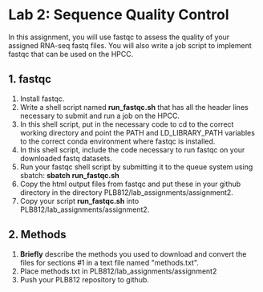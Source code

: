 # Lab 2: Sequence Quality Control

In this assignment, you will use fastqc to assess the quality of your assigned RNA-seq fastq files. You will also write a job script to implement fastqc that can be used on the HPCC.  

## 1. fastqc 

1. Install fastqc.  
2. Write a shell script named __run_fastqc.sh__ that has all the header lines necessary to submit and run a job on the HPCC.  
3. In this shell script, put in the necessary code to cd to the correct working directory and point the PATH and LD_LIBRARY_PATH variables to the correct conda environment where fastqc is installed.  
4. In this shell script, include the code necessary to run fastqc on your downloaded fastq datasets.  
5. Run your fastqc shell script by submitting it to the queue system using sbatch: __sbatch run_fastqc.sh__  
6. Copy the html output files from fastqc and put these in your github directory in the directory PLB812/lab_assignments/assignment2.
7. Copy your script __run_fastqc.sh__ into PLB812/lab_assignments/assignment2.

## 2. Methods  

1. __Briefly__ describe the methods you used to download and convert the files for sections #1 in a text file named "methods.txt". 
2. Place methods.txt in PLB812/lab_assignments/assignment2  
3. Push your PLB812 repository to github.

